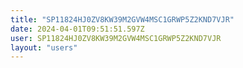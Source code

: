 ```yaml
---
title: "SP11824HJ0ZV8KW39M2GVW4MSC1GRWP5Z2KND7VJR"
date: 2024-04-01T09:51:51.597Z
user: SP11824HJ0ZV8KW39M2GVW4MSC1GRWP5Z2KND7VJR
layout: "users"
---
```

    
